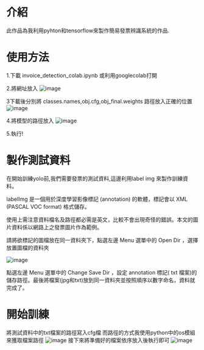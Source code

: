 # 介紹
此作品為我利用pyhton和tensorflow來製作簡易發票辨識系統的作品.
# 使用方法
1.下載 invoice_detection_colab.ipynb 或利用googlecolab打開

2.將網址放入
![image](https://user-images.githubusercontent.com/80931202/134767012-5a7c78cd-f429-4209-9375-9687cc338efc.png)

3下載後分別將 classes.names,obj.cfg,obj_final.weights 路徑放入正確的位置
![image](https://user-images.githubusercontent.com/80931202/134766981-b5668e9b-8f8e-488b-bb53-880c2e71b37e.png)

4.將模型的路徑放入
![image](https://user-images.githubusercontent.com/80931202/134767041-7f99ade1-86c3-478f-92dc-773be9717068.png)

5.執行!
# 製作測試資料
在開始訓練yolo前,我們需要發票的測試資料,這邊利用label img 來製作訓練資料。

  labelImg 是一個用於深度學習影像標記 (annotation) 的軟體，標記會以 XML (PASCAL VOC format) 格式儲存。
  
使用上需注意資料檔名及路徑都必需是英文，比較不會出現奇怪的錯誤。本文的圖片資料係以網路上之發票圖片作為範例。

請將欲標記的圖檔放在同一資料夾下，點選左邊 Menu 選單中的 Open Dir ，選擇放置圖檔的資料夾

![image](https://user-images.githubusercontent.com/80931202/134833884-10921e27-19a6-4f1f-b544-cb25a169359c.png)

點選左邊 Menu 選單中的 Change Save Dir ，設定 annotation 標記( txt 檔案)的儲存路徑。最後將檔案(jpg和txt)放到同一資料夾並按照順序以數字命名，資料就完成了。
# 開始訓練
將測試資料中的txt檔案的路徑寫入cfg檔 而路徑的方式我使用python中的os模組來獲取檔案路徑
![image](https://user-images.githubusercontent.com/80931202/168972443-923ac5eb-2979-4047-b49b-5114ecbb5434.png)
接下來將準備好的檔案依序放入後執行即可
![image](https://user-images.githubusercontent.com/80931202/168972975-452786b8-98ed-4475-8bfb-3e08549dee7c.png)


